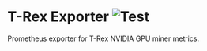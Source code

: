 # T-Rex Exporter ![Test](https://github.com/dennisstritzke/trex_exporter/workflows/Test/badge.svg)

Prometheus exporter for T-Rex NVIDIA GPU miner metrics.
